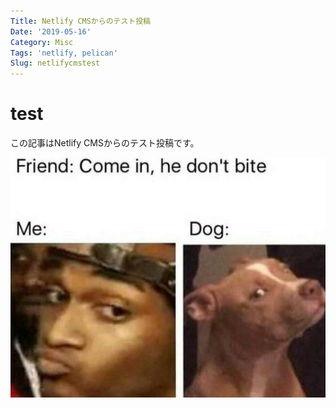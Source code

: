 ```yaml
---
Title: Netlify CMSからのテスト投稿
Date: '2019-05-16'
Category: Misc
Tags: 'netlify, pelican'
Slug: netlifycmstest
---
```

# test

この記事はNetlify CMSからのテスト投稿です。  


![test](/images/tumblr_inline_ovcrrtwwyg1tui8uv_540.jpg)
